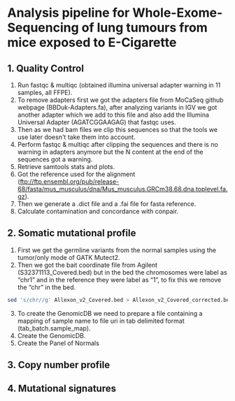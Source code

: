 # Analysis pipeline for Whole-Exome-Sequencing of lung tumours from mice exposed to E-Cigarette

## 1. Quality Control
1. Run fastqc & multiqc (obtained illumina universal adapter warning in 11 samples, all FFPE).
2. To remove adapters first we got the adapters file from MoCaSeq github webpage (BBDuk-Adapters.fa), after analyzing variants in IGV we got another adapter which we add to this file and also add the Illumina Universal Adapter (AGATCGGAAGAG) that fastqc uses.
3. Then as we had bam files we clip this sequences so that the tools we use later doesn't take them into account.
4. Perform fastqc & multiqc after clipping the sequences and there is no warning in adapters anymore but the N content at the end of the sequences got a warning.
5. Retrieve samtools stats and plots.
6. Got the reference used for the alignment (ftp://ftp.ensembl.org/pub/release-68/fasta/mus_musculus/dna/Mus_musculus.GRCm38.68.dna.toplevel.fa.gz).
7. Then we generate a .dict file and a .fai file for fasta reference.
8. Calculate contamination and concordance with conpair.

## 2. Somatic mutational profile
1. First we get the germline variants from the normal samples using the tumor/only mode of GATK Mutect2.
2. Then we got the bait coordinate file from Agilent (S32371113_Covered.bed) but in the bed the chromosomes were label as “chr1” and in the reference they were label as “1”, to fix this we remove the “chr” in the bed.

```bash
sed 's/chr//g' Allexon_v2_Covered.bed > Allexon_v2_Covered_corrected.bed
```

3. To create the GenomicDB we need to prepare a file containing a mapping of sample name to file uri in tab delimited format (tab_batch.sample_map).
4. Create the GenomicDB.
5. Create the Panel of Normals
      

## 3. Copy number profile

## 4. Mutational signatures
